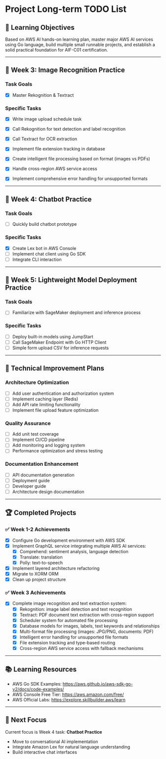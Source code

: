 # Project Long-term TODO List

## 🎯 Learning Objectives
Based on AWS AI hands-on learning plan, master major AWS AI services using Go language, build multiple small runnable projects, and establish a solid practical foundation for AIF-C01 certification.

---

## 📅 Week 3: Image Recognition Practice

### Task Goals
- [x] Master Rekognition & Textract

### Specific Tasks
- [x] Write image upload schedule task
- [x] Call Rekognition for text detection and label recognition
- [x] Call Textract for OCR extraction
- [x] Implement file extension tracking in database
- [x] Create intelligent file processing based on format (images vs PDFs)
- [x] Handle cross-region AWS service access
- [x] Implement comprehensive error handling for unsupported formats


---

## 📅 Week 4: Chatbot Practice

### Task Goals
- [ ] Quickly build chatbot prototype

### Specific Tasks
- [x] Create Lex bot in AWS Console
- [ ] Implement chat client using Go SDK
- [ ] Integrate CLI interaction

---

## 📅 Week 5: Lightweight Model Deployment Practice

### Task Goals
- [ ] Familiarize with SageMaker deployment and inference process

### Specific Tasks
- [ ] Deploy built-in models using JumpStart
- [ ] Call SageMaker Endpoint with Go HTTP Client
- [ ] Simple form upload CSV for inference requests

---

## 🔧 Technical Improvement Plans

### Architecture Optimization
- [ ] Add user authentication and authorization system
- [ ] Implement caching layer (Redis)
- [ ] Add API rate limiting functionality
- [ ] Implement file upload feature optimization

### Quality Assurance
- [ ] Add unit test coverage
- [ ] Implement CI/CD pipeline
- [ ] Add monitoring and logging system
- [ ] Performance optimization and stress testing

### Documentation Enhancement
- [ ] API documentation generation
- [ ] Deployment guide
- [ ] Developer guide
- [ ] Architecture design documentation

---

## 🏆 Completed Projects

### ✅ Week 1-2 Achievements
- [x] Configure Go development environment with AWS SDK
- [x] Implement GraphQL service integrating multiple AWS AI services:
  - [x] Comprehend: sentiment analysis, language detection
  - [x] Translate: translation
  - [x] Polly: text-to-speech
- [x] Implement layered architecture refactoring
- [x] Migrate to XORM ORM
- [x] Clean up project structure

### ✅ Week 3 Achievements
- [x] Complete image recognition and text extraction system:
  - [x] Rekognition: image label detection and text recognition
  - [x] Textract: PDF document text extraction with cross-region support
  - [x] Scheduler system for automated file processing
  - [x] Database models for images, labels, text keywords and relationships
  - [x] Multi-format file processing (images: JPG/PNG, documents: PDF)
  - [x] Intelligent error handling for unsupported file formats
  - [x] File extension tracking and type-based routing
  - [x] Cross-region AWS service access with fallback mechanisms

---

## 📚 Learning Resources

- AWS Go SDK Examples: https://aws.github.io/aws-sdk-go-v2/docs/code-examples/
- AWS Console Free Tier: https://aws.amazon.com/free/
- AWS Official Labs: https://explore.skillbuilder.aws/learn

---

## 🎯 Next Focus

Current focus is Week 4 task: **Chatbot Practice**
- Move to conversational AI implementation
- Integrate Amazon Lex for natural language understanding
- Build interactive chat interfaces
